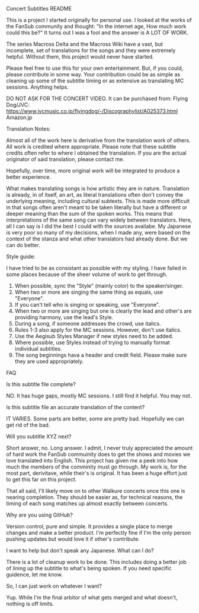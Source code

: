 Concert Subtitles README

This is a project I started originally for personal use.  I looked at the works
of the FanSub community and thought: "In the internet age, How much work could
this be?"  It turns out I was a fool and the answer is A LOT OF WORK.

The series Macross Delta and the Macross Wiki have a vast, but incomplete, set 
of translations for the songs and they were extremely helpful.  Without them, 
this project would never have started.

Please feel free to use this for your own entertainment.  But, if you could, 
please contribute in some way.  Your contribution could be as simple as
cleaning up some of the subtitle timing or as extensive as translating MC
sessions.  Anything helps.  

DO NOT ASK FOR THE CONCERT VIDEO.  It can be purchased from:
Flying Dog/JVC: https://www.jvcmusic.co.jp/flyingdog/-/Discographylist/A025373.html
Amazon.jp

Translation Notes:

Almost all of the work here is derivative from the translation work of others.
All work is credited where appropriate.  Please note that these subtitle 
credits often refer to where I obtained the translation.  If you are the actual
originator of said translation, please contact me.

Hopefully, over time, more original work will be integrated to produce a better
experience.

What makes translating songs is how artistic they are in nature.  Translation
is already, in of itself, an art, as literal translations often don't convey
the underlying meaning, including cultural subtexts.  This is made more
difficult in that songs often aren't meant to be taken literally but have a
different or deeper meaning than the sum of the spoken works.  This means that
interpretations of the same song can vary widely between translators.  Here,
all I can say is I did the best I could with the sources availabe.  My Japanese
is very poor so many of my decisions, when I made any, were based on the
context of the stanza and what other translators had already done.  But we can
do better.

Style guide:

I have tried to be as consistant as possible with my styling.  I have failed in
some places because of the sheer volume of work to get through.

1. When possible, sync the "Style" (mainly color) to the speaker/singer.
2. When two or more are singing the same thing as equals, use "Everyone".
3. If you can't tell who is singing or speaking, use "Everyone".
4. When two or more are singing but one is clearly the lead and other's are
   providing harmony, use the lead's Style.
5. During a song, if someone addresses the crowd, use italics.
5. Rules 1-3 also apply for the MC sessions.  However, don't use italics.  
6. Use the Aegisub Styles Manager if new styles need to be added.
7. Where possible, use Styles instead of trying to manually format individual
   subtitles.  
8. The song beginnings hava a header and credit field.  Please make sure 
   they are used appropriately.

FAQ

Is this subtitle file complete?

NO.  It has huge gaps, mostly MC sessions.  I still find it helpful.  You may
not.

Is this subtitle file an accurate translation of the content?

IT VARIES.  Some parts are better, some are pretty bad.  Hopefully we can get 
rid of the bad.

Will you subtitle XYZ next?

Short answer, no.
Long answer.  I admit, I never truly appreciated the amount of hard work the
FanSub commuinity does to get the shows and movies we love translated into
English.  This project has given me a peek into how much the members of the
comminity must go through.  My work is, for the most part, derivitave, while 
their's is original.  It has been a huge effort just to get this far on this project.

That all said, I'll likely move on to other Walkure concerts once this one is
nearing completion.  They should be easier as, for technical reasons, the
timing of each song matches up almost exactly between concerts.
  

Why are you using GitHub?

Version control, pure and simple.  It provides a single place to merge changes
and make a better product.  I'm perfectly fine if I'm the only person pushing
updates but would love it if other's contribute.

I want to help but don't speak any Japanese.  What can I do?

There is a lot of cleanup work to be done.  This includes doing a better job of
lining up the subtitle to what's being spoken.  If you need specific guidence,
let me know.

So, I can just work on whatever I want?

Yup.  While I'm the final arbitor of what gets merged and what doesn't, nothing
is off limits.
